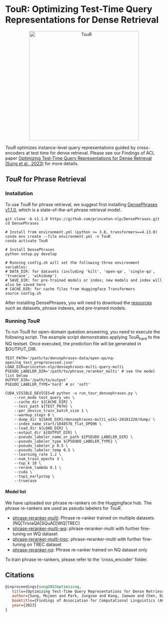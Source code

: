 # TouR: Optimizing Test-Time Query Representations for Dense Retrieval

<div align="center">
  <img alt="TouR" src="images/tour_overview.png" width="350px">
</div>

*TouR* optimizes instance-level query representations guided by cross-encoders at test time for dense retrieval.
Please see our Findings of ACL paper [
Optimizing Test-Time Query Representations for Dense Retrieval (Sung et al., 2023)](https://arxiv.org/abs/2205.12680) for more details.

## *TouR* for Phrase Retrieval

### Installation

To use TouR for phrase retrieval, we suggest first installing [DensePhrases v1.1.0](https://github.com/princeton-nlp/DensePhrases/tree/v1.1.0), which is a state-of-the-art phrase retrieval model.

```
git clone -b v1.1.0 https://github.com/princeton-nlp/DensePhrases.git
cd DensePhrases

# Install from environment.yml (python >= 3.8, transformers==4.13.0)
conda env create --file environment.yml -n TouR
conda activate TouR

# Install DensePhrases
python setup.py develop

# Running config.sh will set the following three environment variables:
# DATA_DIR: for datasets (including 'kilt', 'open-qa', 'single-qa', 'truecase', 'wikidump')
# SAVE_DIR: for pre-trained models or index; new models and index will also be saved here
# CACHE_DIR: for cache files from Huggingface Transformers
source config.sh
```

After installing DensePhrases, you will need to download the [resources](https://github.com/princeton-nlp/DensePhrases/tree/v1.1.0#resources) such as datasets, phrase indexes, and pre-trained models.


### Running *TouR*

To run TouR for open-domain question answering, you need to execute the following script.
The example script demonstrates applying TouR<sub>hard</sub> to the NQ testset. 
Once executed, the prediction file will be generated in $OUTPUT_DIR.

```
TEST_PATH='/path/to/densephrases-data/open-qa/nq-open/nq_test_preprocessed.json'
LOAD_DIR=princeton-nlp/densephrases-multi-query-multi
PSEUDO_LABELER_DIR='/path/to/phrase_reranker_multi' # see the model list below
OUTPUT_DIR='/path/to/output'
PSEUDO_LABELER_TYPE='hard' # or 'soft'

CUDA_VISIBLE_DEVICES=0 python -u run_tour_densephrases.py \
	--run_mode test_query_vec \
	--cache_dir ${CACHE_DIR} \
	--test_path ${TEST_PATH} \
	--per_device_train_batch_size 1 \
	--warmup_steps 0 \
	--dump_dir ${SAVE_DIR}/densephrases-multi_wiki-20181220/dump/ \
	--index_name start/1048576_flat_OPQ96 \
	--load_dir ${LOAD_DIR} \
	--output_dir ${OUTPUT_DIR} \
	--pseudo_labeler_name_or_path ${PSEUDO_LABELER_DIR} \
	--pseudo_labeler_type ${PSEUDO_LABELER_TYPE} \
	--pseudo_labeler_p 0.5 \
	--pseudo_labeler_temp 0.5 \
	--learning_rate 1.2 \
	--num_train_epochs 3 \
	--top_k 10 \
	--rerank_lambda 0.1 \
	--cuda \
	--top1_earlystop \
	--truecase
```

#### Model list

We have uploaded our phrase re-rankers on the Huggingface hub.
The phrase re-rankers are used as pseudo labelers for *TouR*.

- [phrase-reranker-multi](https://huggingface.co/dmis-lab/phrase-reranker-multi): Phrase re-ranker trained on multiple datasets (NQ|TriviaQA|SQuAD|WQ|TREC)
- [phrase-reranker-multi-wq](https://huggingface.co/dmis-lab/phrase-reranker-multi-wq): phrase-reranker-multi with further fine-tuning on WQ dataset
- [phrase-reranker-multi-trec](https://huggingface.co/dmis-lab/phrase-reranker-multi-trec): phrase-reranker-multi with further fine-tuning on TREC dataset
- [phrase-reranker-nq](https://huggingface.co/dmis-lab/phrase-reranker-nq): Phrase re-ranker trained on NQ dataset only

To train phrase re-rankers, please refer to the 'cross_encoder' folder.

## Citations
```bibtex
@inproceedings{sung2023optimizing,
   title={Optimizing Test-Time Query Representations for Dense Retrieval},
   author={Sung, Mujeen and Park, Jungsoo and Kang, Jaewoo and Chen, Danqi and Lee, Jinhyuk},
   booktitle={Findings of Association for Computational Linguistics (ACL)},
   year={2023}
}
```
